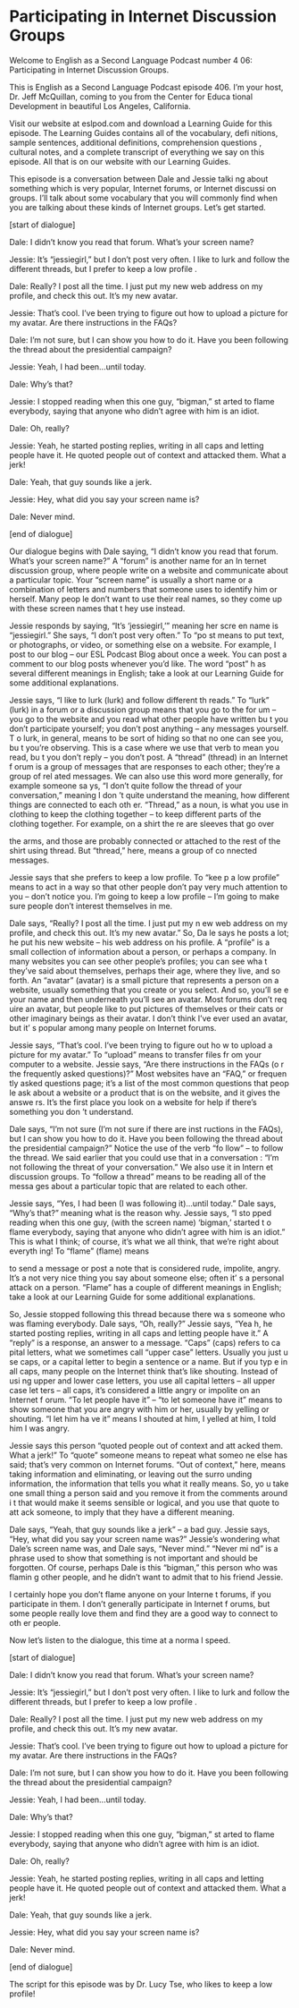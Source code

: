 # Participating in Internet Discussion Groups

Welcome to English as a Second Language Podcast number 4 06: Participating in Internet Discussion Groups.

This is English as a Second Language Podcast episode 406.  I’m your host, Dr. Jeff McQuillan, coming to you from the Center for Educa tional Development in beautiful Los Angeles, California.

Visit our website at eslpod.com and download a Learning Guide for this episode. The Learning Guides contains all of the vocabulary, defi nitions, sample sentences, additional definitions, comprehension questions , cultural notes, and a complete transcript of everything we say on this episode.  All that is on our website with our Learning Guides.

This episode is a conversation between Dale and Jessie talki ng about something which is very popular, Internet forums, or Internet discussi on groups.  I’ll talk about some vocabulary that you will commonly find when you are talking about these kinds of Internet groups.  Let’s get started.

[start of dialogue]

Dale:  I didn’t know you read that forum.  What’s your  screen name?

Jessie:  It’s “jessiegirl,” but I don’t post very often.  I  like to lurk and follow the different threads, but I prefer to keep a low profile .

Dale:  Really?  I post all the time.  I just put my new  web address on my profile, and check this out.  It’s my new avatar.

Jessie:  That’s cool.  I’ve been trying to figure out how to upload a picture for my avatar.  Are there instructions in the FAQs?

Dale:  I’m not sure, but I can show you how to do it.  Have you been following the thread about the presidential campaign?

Jessie:  Yeah, I had been...until today.

Dale:  Why’s that?

Jessie:  I stopped reading when this one guy, “bigman,” st arted to flame everybody, saying that anyone who didn’t agree with him is an idiot.

 Dale:  Oh, really?

Jessie:  Yeah, he started posting replies, writing in all  caps and letting people have it.  He quoted people out of context and attacked them.  What a jerk!

Dale:  Yeah, that guy sounds like a jerk.

Jessie:  Hey, what did you say your screen name is?

Dale:  Never mind.

[end of dialogue]

Our dialogue begins with Dale saying, “I didn’t know you  read that forum.  What’s your screen name?”  A “forum” is another name for an In ternet discussion group, where people write on a website and communicate about a particular topic.  Your “screen name” is usually a short name or a combination of letters and numbers that someone uses to identify him or herself.  Many peop le don’t want to use their real names, so they come up with these screen names that t hey use instead.

Jessie responds by saying, “It’s ‘jessiegirl,’” meaning her scre en name is “jessiegirl.”  She says, “I don’t post very often.”  To “po st means to put text, or photographs, or video, or something else on a website.  For example, I post to our blog – our ESL Podcast Blog about once a week.  You  can post a comment to our blog posts whenever you’d like.  The word “post” h as several different meanings in English; take a look at our Learning Guide for some additional explanations.

Jessie says, “I like to lurk (lurk) and follow different th reads.”  To “lurk” (lurk) in a forum or a discussion group means that you go to the for um – you go to the website and you read what other people have written bu t you don’t participate yourself; you don’t post anything – any messages yourself.  T o lurk, in general, means to be sort of hiding so that no one can see you, bu t you’re observing. This is a case where we use that verb to mean you read, bu t you don’t reply – you don’t post.  A “thread” (thread) in an Internet f orum is a group of messages that are responses to each other; they’re a group of rel ated messages.  We can also use this word more generally, for example someone sa ys, “I don’t quite follow the thread of your conversation,” meaning I don ’t quite understand the meaning, how different things are connected to each oth er.  “Thread,” as a noun, is what you use in clothing to keep the clothing together  – to keep different parts of the clothing together.  For example, on a shirt the re are sleeves that go over

 the arms, and those are probably connected or attached to the rest of the shirt using thread.  But “thread,” here, means a group of co nnected messages.

Jessie says that she prefers to keep a low profile.  To “kee p a low profile” means to act in a way so that other people don’t pay very much attention to you – don’t notice you.  I’m going to keep a low profile – I’m going to make sure people don’t interest themselves in me.

Dale says, “Really?  I post all the time.  I just put my n ew web address on my profile, and check this out.  It’s my new avatar.”  So, Da le says he posts a lot; he put his new website – his web address on his profile.  A “profile” is a small collection of information about a person, or perhaps a company.  In many websites you can see other people’s profiles; you can see wha t they’ve said about themselves, perhaps their age, where they live, and  so forth.  An “avatar” (avatar) is a small picture that represents a person on a website, usually something that you create or you select.  And so, you’ll se e your name and then underneath you’ll see an avatar.  Most forums don’t req uire an avatar, but people like to put pictures of themselves or their cats or other  imaginary beings as their avatar.  I don’t think I’ve ever used an avatar, but it’ s popular among many people on Internet forums.

Jessie says, “That’s cool.  I’ve been trying to figure out ho w to upload a picture for my avatar.”  To “upload” means to transfer files fr om your computer to a website.  Jessie says, “Are there instructions in the FAQs (o r the frequently asked questions)?”  Most websites have an “FAQ,” or frequen tly asked questions page; it’s a list of the most common questions that peop le ask about a website or a product that is on the website, and it gives the answe rs.  It’s the first place you look on a website for help if there’s something you don ’t understand.

Dale says, “I’m not sure (I’m not sure if there are inst ructions in the FAQs), but I can show you how to do it.  Have you been following the  thread about the presidential campaign?”  Notice the use of the verb “fo llow” – to follow the thread. We said earlier that you could use that in a conversation : “I’m not following the threat of your conversation.”  We also use it in Intern et discussion groups.  To “follow a thread” means to be reading all of the messa ges about a particular topic that are related to each other.

Jessie says, “Yes, I had been (I was following it)...until today.”  Dale says, “Why’s that?” meaning what is the reason why.  Jessie says, “I sto pped reading when this one guy, (with the screen name) ‘bigman,’ started t o flame everybody, saying that anyone who didn’t agree with him is an idiot.”  This is what I think; of course, it’s what we all think, that we’re right about everyth ing!  To “flame” (flame) means

 to send a message or post a note that is considered rude, impolite, angry.  It’s a not very nice thing you say about someone else; often it’ s a personal attack on a person.  “Flame” has a couple of different meanings in English; take a look at our Learning Guide for some additional explanations.

So, Jessie stopped following this thread because there wa s someone who was flaming everybody.  Dale says, “Oh, really?”  Jessie says, “Yea h, he started posting replies, writing in all caps and letting people  have it.”  A “reply” is a response, an answer to a message.  “Caps” (caps) refers to ca pital letters, what we sometimes call “upper case” letters.  Usually you just u se caps, or a capital letter to begin a sentence or a name.  But if you typ e in all caps, many people on the Internet think that’s like shouting.  Instead of usi ng upper and lower case letters, you use all capital letters – all upper case let ters – all caps, it’s considered a little angry or impolite on an Internet f orum.  “To let people have it” – “to let someone have it” means to show someone that you are angry with him or her, usually by yelling or shouting.  “I let him ha ve it” means I shouted at him, I yelled at him, I told him I was angry.

Jessie says this person “quoted people out of context and att acked them.  What a jerk!”  To “quote” someone means to repeat what someo ne else has said; that’s very common on Internet forums.  “Out of context,” here, means taking information and eliminating, or leaving out the surro unding information, the information that tells you what it really means.  So, yo u take one small thing a person said and you remove it from the comments around i t that would make it seems sensible or logical, and you use that quote to att ack someone, to imply that they have a different meaning.

Dale says, “Yeah, that guy sounds like a jerk” – a bad guy.  Jessie says, “Hey, what did you say your screen name was?”  Jessie’s wondering what Dale’s screen name was, and Dale says, “Never mind.”   “Never mi nd” is a phrase used to show that something is not important and should be forgotten.  Of course, perhaps Dale is this “bigman,” this person who was flamin g other people, and he didn’t want to admit that to his friend Jessie.

I certainly hope you don’t flame anyone on your Interne t forums, if you participate in them.  I don’t generally participate in Internet f orums, but some people really love them and find they are a good way to connect to oth er people.

Now let’s listen to the dialogue, this time at a norma l speed.

[start of dialogue]

 Dale:  I didn’t know you read that forum.  What’s your  screen name?

Jessie:  It’s “jessiegirl,” but I don’t post very often.  I  like to lurk and follow the different threads, but I prefer to keep a low profile .

Dale:  Really?  I post all the time.  I just put my new  web address on my profile, and check this out.  It’s my new avatar.

Jessie:  That’s cool.  I’ve been trying to figure out how to upload a picture for my avatar.  Are there instructions in the FAQs?

Dale:  I’m not sure, but I can show you how to do it.  Have you been following the thread about the presidential campaign?

Jessie:  Yeah, I had been...until today.

Dale:  Why’s that?

Jessie:  I stopped reading when this one guy, “bigman,” st arted to flame everybody, saying that anyone who didn’t agree with him is an idiot.

Dale:  Oh, really?

Jessie:  Yeah, he started posting replies, writing in all  caps and letting people have it.  He quoted people out of context and attacked them.  What a jerk!

Dale:  Yeah, that guy sounds like a jerk.

Jessie:  Hey, what did you say your screen name is?

Dale:  Never mind.

[end of dialogue]

The script for this episode was by Dr. Lucy Tse, who likes to  keep a low profile!






